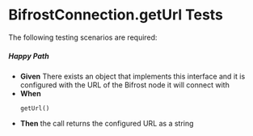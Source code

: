 # BifrostConnection.getUrl Tests

The following testing scenarios are required:

##### Happy Path

* **Given** There exists an object that implements this interface and it is configured with the URL of the Bifrost node
            it will connect with
* **When**
    ```
    getUrl()
    ```
* **Then** the call returns the configured URL as a string
